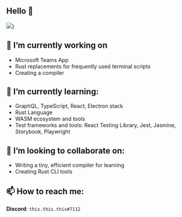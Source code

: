 ## Hello 👋

![](https://gist.github.com/tmcarmichael/53e0408f523d8d298880ad3add06267b/raw/github-metrics.svg))

## 🔭 I’m currently working on 
- Microsoft Teams App
- Rust replacements for frequently used terminal scripts
- Creating a compiler

## 🌱 I’m currently learning:
- GraphQL, TypeScript, React, Electron stack
- Rust Language
- WASM ecosystem and tools
- Test frameworks and tools: React Testing Library, Jest, Jasmine, Storybook, Playwright

## 👯 I’m looking to collaborate on:
- Writing a tiny, efficient compiler for learning
- Creating Rust CLI tools

## 📫 How to reach me:
**Discord**: `this.this.this#7112`
